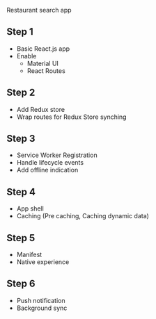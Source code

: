 Restaurant search app

## Step 1
- Basic React.js app
- Enable
	- Material UI
	- React Routes

## Step 2
- Add Redux store
- Wrap routes for Redux Store synching

## Step 3
- Service Worker Registration
- Handle lifecycle events
- Add offline indication

## Step 4
- App shell
- Caching (Pre caching, Caching dynamic data)

## Step 5
- Manifest
- Native experience

## Step 6
- Push notification
- Background sync

